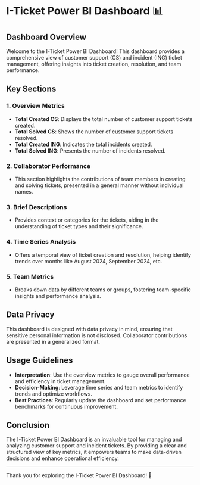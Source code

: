 # I-Ticket Power BI Dashboard 📊

## Dashboard Overview

Welcome to the I-Ticket Power BI Dashboard! This dashboard provides a comprehensive view of customer support (CS) and incident (ING) ticket management, offering insights into ticket creation, resolution, and team performance.

## Key Sections

### 1. **Overview Metrics**
   - **Total Created CS**: Displays the total number of customer support tickets created.
   - **Total Solved CS**: Shows the number of customer support tickets resolved.
   - **Total Created ING**: Indicates the total incidents created.
   - **Total Solved ING**: Presents the number of incidents resolved.

### 2. **Collaborator Performance**
   - This section highlights the contributions of team members in creating and solving tickets, presented in a general manner without individual names.

### 3. **Brief Descriptions**
   - Provides context or categories for the tickets, aiding in the understanding of ticket types and their significance.

### 4. **Time Series Analysis**
   - Offers a temporal view of ticket creation and resolution, helping identify trends over months like August 2024, September 2024, etc.

### 5. **Team Metrics**
   - Breaks down data by different teams or groups, fostering team-specific insights and performance analysis.

## Data Privacy

This dashboard is designed with data privacy in mind, ensuring that sensitive personal information is not disclosed. Collaborator contributions are presented in a generalized format.

## Usage Guidelines

- **Interpretation**: Use the overview metrics to gauge overall performance and efficiency in ticket management.
- **Decision-Making**: Leverage time series and team metrics to identify trends and optimize workflows.
- **Best Practices**: Regularly update the dashboard and set performance benchmarks for continuous improvement.

## Conclusion

The I-Ticket Power BI Dashboard is an invaluable tool for managing and analyzing customer support and incident tickets. By providing a clear and structured view of key metrics, it empowers teams to make data-driven decisions and enhance operational efficiency.

---

Thank you for exploring the I-Ticket Power BI Dashboard! 🎉
